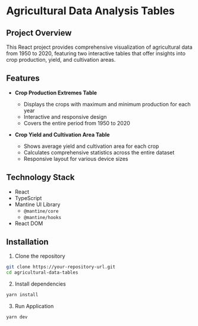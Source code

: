 # Agricultural Data Analysis Tables

## Project Overview

This React project provides comprehensive visualization of agricultural data from 1950 to 2020, featuring two interactive tables that offer insights into crop production, yield, and cultivation areas.


## Features

- **Crop Production Extremes Table**
  - Displays the crops with maximum and minimum production for each year
  - Interactive and responsive design
  - Covers the entire period from 1950 to 2020

- **Crop Yield and Cultivation Area Table**
  - Shows average yield and cultivation area for each crop
  - Calculates comprehensive statistics across the entire dataset
  - Responsive layout for various device sizes

## Technology Stack

- React
- TypeScript
- Mantine UI Library
  - `@mantine/core`
  - `@mantine/hooks`
- React DOM


## Installation

1. Clone the repository
```bash
git clone https://your-repository-url.git
cd agricultural-data-tables
```

2. Install dependencies
```bash
yarn install
```

3. Run Application
```bash
yarn dev
```